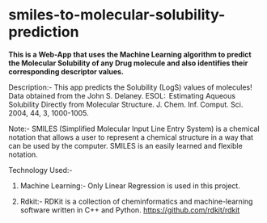 # smiles-to-molecular-solubility-prediction

**This is a Web-App that uses the Machine Learning algorithm to predict the Molecular Solubility of any Drug molecule and also identifies their corresponding descriptor values.**

Description:- This app predicts the Solubility (LogS) values of molecules! Data obtained from the John S. Delaney. ESOL:  Estimating Aqueous Solubility Directly from Molecular Structure. J. Chem. Inf. Comput. Sci. 2004, 44, 3, 1000-1005.

Note:- SMILES (Simplified Molecular Input Line Entry System) is a chemical notation that allows a user to represent a chemical structure in a way that can be used by the computer. SMILES is an easily learned and flexible notation.

Technology Used:-

1. Machine Learning:- Only Linear Regression is used in this project.

2. Rdkit:- RDKit is a collection of cheminformatics and machine-learning software written in C++ and Python. https://github.com/rdkit/rdkit

